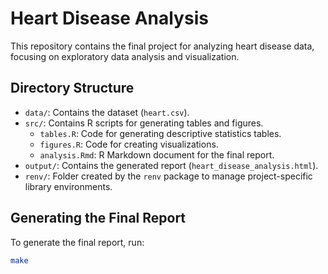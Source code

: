 # Heart Disease Analysis

This repository contains the final project for analyzing heart disease data, focusing on exploratory data analysis and visualization.

## Directory Structure
- `data/`: Contains the dataset (`heart.csv`).
- `src/`: Contains R scripts for generating tables and figures.
  - `tables.R`: Code for generating descriptive statistics tables.
  - `figures.R`: Code for creating visualizations.
  - `analysis.Rmd`: R Markdown document for the final report.
- `output/`: Contains the generated report (`heart_disease_analysis.html`).
- `renv/`: Folder created by the `renv` package to manage project-specific library environments.

## Generating the Final Report
To generate the final report, run:
```bash
make